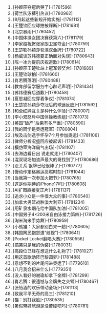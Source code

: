
1. [孙颖莎夺冠后哭了]-[1781596]
1. [荷兰队泳裤引热议]-[1780962]
1. [8月起这些新规开始实施]-[1781112]
1. [王楚钦回应球拍被踩断]-[1781681]
1. [北京暴雨]-[1780452]
1. [中国体操女团决赛获第六]-[1781179]
1. [李家超祝贺张家朗卫冕夺金]-[1780759]
1. [王楚钦孙颖莎获混双金牌]-[1780722]
1. [杨威谈苏炜德要正确面对失误]-[1780643]
1. [陈一冰为提前庆祝道歉]-[1780614]
1. [孙颖莎王楚钦站上冠军领奖台]-[1781689]
1. [王楚钦球拍]-[1781660]
1. [肖若腾落泪]-[1780488]
1. [教育部留学服务中心辟谣声明]-[1781434]
1. [苏炜德赛后道歉]-[1780458]
1. [夏思凝回应穿着争议]-[1781074]
1. [王楚钦孙颖莎夺冠后的球迷反应]-[1781592]
1. [和全红婵互关是种什么体验]-[1780007]
1. [李小双怒斥中国体操教练组]-[1781073]
1. [英国“破产”后果有多严重]-[1780590]
1. [我的同学是奥运冠军]-[1780804]
1. [埃及击剑选手怀孕7个月参加奥运]-[1781106]
1. [律师分析况盛回应被起诉]-[1781433]
1. [模仿覃海洋霸气出场]-[1781107]
1. [去海边看日出 说走就走]-[1780407]
1. [混双现场加油声最大的哥找到了]-[1780686]
1. [没关系 银牌已经很棒了]-[1780777]
1. [慢动作定格奥运高燃时刻]-[1781044]
1. [当我第一次参加火把节]-[1780765]
1. [这是你期待的iPhone17吗]-[1780608]
1. [AI扩图直接变正片]-[1781137]
1. [追求小众是一件很大众的事]-[1780540]
1. [加拿大男篮战胜澳大利亚]-[1781234]
1. [用矿泉水烟花给中国队加油]-[1781005]
1. [中国男子4×200米自由泳接力第四]-[1781726]
1. [淘米淘米手势舞]-[1780959]
1. [小熊猫：大家都别白来一趟]-[1780605]
1. [韩国网民抱怨遭“歧视”]-[1780641]
1. [Pocket Locket翻唱大赛]-[1780556]
1. [搞笑只是我的伪装]-[1780031]
1. [高段位已经在想送什么礼物了]-[1781027]
1. [用这首歌助阵巴黎圆梦]-[1781488]
1. [意想不到的片尾闯进奥运了]-[1779610]
1. [八月我会招来什么]-[1779351]
1. [没人看好的谢瑜却拿下金牌]-[1781299]
1. [肖若腾：很遗憾与金牌失之交臂]-[1780467]
1. [张怡涵的欢乐带动全场]-[1781113]
1. [致我平平无奇的高三]-[1781210]
1. [猫：别打我脸]-[1780535]
1. [暑假带娃旅游是没苦硬吃吗]-[1780781]